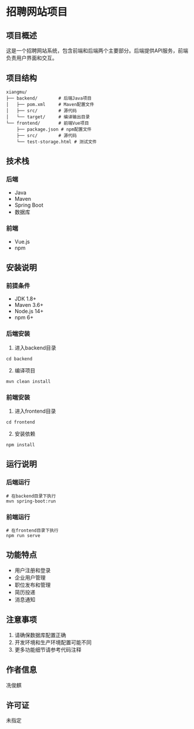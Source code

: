 # 招聘网站项目

## 项目概述
这是一个招聘网站系统，包含前端和后端两个主要部分。后端提供API服务，前端负责用户界面和交互。

## 项目结构
```
xiangmu/
├── backend/        # 后端Java项目
│   ├── pom.xml     # Maven配置文件
│   ├── src/        # 源代码
│   └── target/     # 编译输出目录
└── frontend/       # 前端Vue项目
    ├── package.json # npm配置文件
    ├── src/        # 源代码
    └── test-storage.html # 测试文件
```

## 技术栈
### 后端
- Java
- Maven
- Spring Boot
- 数据库

### 前端
- Vue.js
- npm

## 安装说明
### 前提条件
- JDK 1.8+ 
- Maven 3.6+
- Node.js 14+
- npm 6+

### 后端安装
1. 进入backend目录
```
cd backend
```
2. 编译项目
```
mvn clean install
```

### 前端安装
1. 进入frontend目录
```
cd frontend
```
2. 安装依赖
```
npm install
```

## 运行说明
### 后端运行
```
# 在backend目录下执行
mvn spring-boot:run
```

### 前端运行
```
# 在frontend目录下执行
npm run serve
```

## 功能特点
- 用户注册和登录
- 企业用户管理
- 职位发布和管理
- 简历投递
- 消息通知

## 注意事项
1. 请确保数据库配置正确
2. 开发环境和生产环境配置可能不同
3. 更多功能细节请参考代码注释

## 作者信息
冼俊麒

## 许可证
未指定